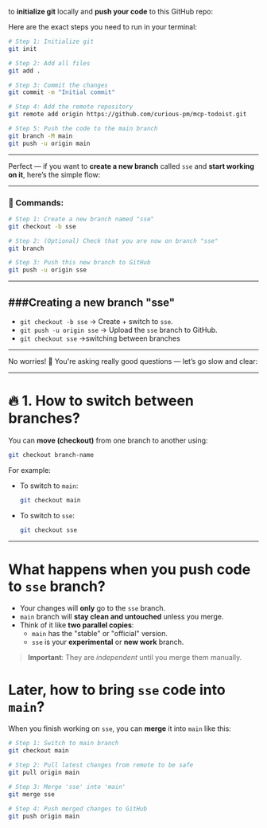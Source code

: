  to **initialize git** locally and **push your code** to this GitHub repo:  

Here are the exact steps you need to run in your terminal:

```bash
# Step 1: Initialize git
git init

# Step 2: Add all files
git add .

# Step 3: Commit the changes
git commit -m "Initial commit"

# Step 4: Add the remote repository
git remote add origin https://github.com/curious-pm/mcp-todoist.git

# Step 5: Push the code to the main branch
git branch -M main
git push -u origin main
```

---
Perfect — if you want to **create a new branch** called `sse` and **start working on it**, here’s the simple flow:

---

### 📜 Commands:

```bash
# Step 1: Create a new branch named "sse"
git checkout -b sse

# Step 2: (Optional) Check that you are now on branch "sse"
git branch

# Step 3: Push this new branch to GitHub
git push -u origin sse
```

---
###Creating  a new branch "sse"
---

- `git checkout -b sse` → Create + switch to `sse`.
- `git push -u origin sse` → Upload the `sse` branch to GitHub.
- `git checkout sse` →switching between branches

---

No worries! 🤝 You're asking really good questions — let’s go slow and clear:

---

# 🔥 1. How to switch between branches?

You can **move (checkout)** from one branch to another using:

```bash
git checkout branch-name
```

For example:

- To switch to `main`:
  ```bash
  git checkout main
  ```

- To switch to `sse`:
  ```bash
  git checkout sse
  ```

---

#  What happens when you push code to `sse` branch?

- Your changes will **only** go to the `sse` branch.
- `main` branch will **stay clean and untouched** unless you merge.
- Think of it like **two parallel copies**:
  - `main` has the "stable" or "official" version.
  - `sse` is your **experimental** or **new work** branch.

> **Important**: They are *independent* until you merge them manually.

#  Later, how to bring `sse` code into `main`?

When you finish working on `sse`, you can **merge** it into `main` like this:

```bash
# Step 1: Switch to main branch
git checkout main

# Step 2: Pull latest changes from remote to be safe
git pull origin main

# Step 3: Merge 'sse' into 'main'
git merge sse

# Step 4: Push merged changes to GitHub
git push origin main
```
